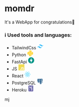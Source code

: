 # momdr
It's a WebApp for congratulations🎉

### ℹ️ Used tools and languages:
- TailwindCss <img src="https://github.com/devicons/devicon/blob/master/icons/tailwindcss/tailwindcss-plain.svg" width="20"/>
- Python <img src="https://github.com/devicons/devicon/blob/master/icons/python/python-plain.svg" width="20"/>
- FastApi <img src="https://github.com/devicons/devicon/blob/master/icons/fastapi/fastapi-plain.svg" width="20"/>
- JS <img src="https://github.com/devicons/devicon/blob/master/icons/javascript/javascript-plain.svg" width="20"/>
- React <img src="https://github.com/devicons/devicon/blob/master/icons/react/react-original.svg" width="20"/>
- PostgreSQL <img src="https://github.com/devicons/devicon/blob/master/icons/postgresql/postgresql-plain.svg" width="20"/>
- Heroku <img src="https://github.com/devicons/devicon/blob/master/icons/heroku/heroku-plain.svg" width="20"/>

mj
